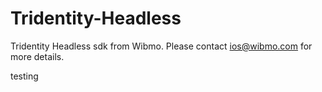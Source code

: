 # Tridentity-Headless

Tridentity Headless sdk from Wibmo. Please contact ios@wibmo.com for more details.


testing
